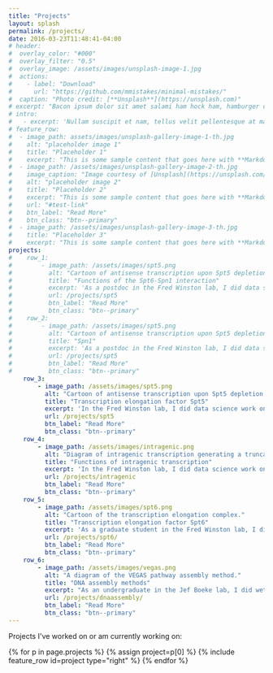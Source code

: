 ```yaml
---
title: "Projects"
layout: splash
permalink: /projects/
date: 2016-03-23T11:48:41-04:00
# header:
#  overlay_color: "#000"
#  overlay_filter: "0.5"
#  overlay_image: /assets/images/unsplash-image-1.jpg
#  actions:
#    - label: "Download"
#      url: "https://github.com/mmistakes/minimal-mistakes/"
#  caption: "Photo credit: [**Unsplash**](https://unsplash.com)"
# excerpt: "Bacon ipsum dolor sit amet salami ham hock ham, hamburger corned beef short ribs kielbasa biltong t-bone drumstick tri-tip tail sirloin pork chop."
# intro: 
#   - excerpt: 'Nullam suscipit et nam, tellus velit pellentesque at malesuada, enim eaque. Quis nulla, netus tempor in diam gravida tincidunt, *proin faucibus* voluptate felis id sollicitudin. Centered with `type="center"`'
# feature_row:
#  - image_path: assets/images/unsplash-gallery-image-1-th.jpg
#    alt: "placeholder image 1"
#    title: "Placeholder 1"
#    excerpt: "This is some sample content that goes here with **Markdown** formatting."
#  - image_path: /assets/images/unsplash-gallery-image-2-th.jpg
#    image_caption: "Image courtesy of [Unsplash](https://unsplash.com/)"
#    alt: "placeholder image 2"
#    title: "Placeholder 2"
#    excerpt: "This is some sample content that goes here with **Markdown** formatting."
#    url: "#test-link"
#    btn_label: "Read More"
#    btn_class: "btn--primary"
#  - image_path: /assets/images/unsplash-gallery-image-3-th.jpg
#    title: "Placeholder 3"
#    excerpt: "This is some sample content that goes here with **Markdown** formatting."
projects:
#    row_1:
#        - image_path: /assets/images/spt5.png
#          alt: "Cartoon of antisense transcription upon Spt5 depletion."
#          title: "Functions of the Spt6-Spn1 interaction"
#          excerpt: 'As a postdoc in the Fred Winston lab, I did data science work on a project studying the requirement of the interaction between Spt6 and Spn1, two histone chaperones involved in transcription elongation.'
#          url: /projects/spt5
#          btn_label: "Read More"
#          btn_class: "btn--primary"
#    row_2:
#        - image_path: /assets/images/spt5.png
#          alt: "Cartoon of antisense transcription upon Spt5 depletion."
#          title: "Spn1"
#          excerpt: 'As a postdoc in the Fred Winston lab, I did data science work on a project using genomic assays to study the conserved transcription elongation factor Spn1 in *Saccharomyces cerevisiae*.'
#          url: /projects/spt5
#          btn_label: "Read More"
#          btn_class: "btn--primary"
    row_3:
        - image_path: /assets/images/spt5.png
          alt: "Cartoon of antisense transcription upon Spt5 depletion."
          title: "Transcription elongation factor Spt5"
          excerpt: 'In the Fred Winston lab, I did data science work on a project using genomic assays to study the conserved transcription elongation factor Spt5 in *Schizosaccharomyces pombe*.'
          url: /projects/spt5
          btn_label: "Read More"
          btn_class: "btn--primary"
    row_4:
        - image_path: /assets/images/intragenic.png
          alt: "Diagram of intragenic transcription generating a truncated protein."
          title: "Functions of intragenic transcription"
          excerpt: 'In the Fred Winston lab, I did data science work on a project studying possible functions for intragenic transcription in yeast cells under stress conditions.'
          url: /projects/intragenic
          btn_label: "Read More"
          btn_class: "btn--primary"
    row_5:
        - image_path: /assets/images/spt6.png
          alt: "Cartoon of the transcription elongation complex."
          title: "Transcription elongation factor Spt6"
          excerpt: 'As a graduate student in the Fred Winston lab, I did data science work on a project using genomic assays to study the conserved transcription elongation factor Spt6 in *Saccharomyces cerevisiae*.'
          url: /projects/spt6/
          btn_label: "Read More"
          btn_class: "btn--primary"
    row_6:
        - image_path: /assets/images/vegas.png
          alt: "A diagram of the VEGAS pathway assembly method."
          title: "DNA assembly methods"
          excerpt: "As an undergraduate in the Jef Boeke lab, I did wet lab work on projects developing standardized combinatorial DNA assembly methods for synthetic biology."
          url: /projects/dnaassembly/
          btn_label: "Read More"
          btn_class: "btn--primary"
---
```


Projects I've worked on or am currently working on:

{% for p in page.projects %}
    {% assign project=p[0] %}
    {% include feature_row id=project type="right" %}
{% endfor %}

